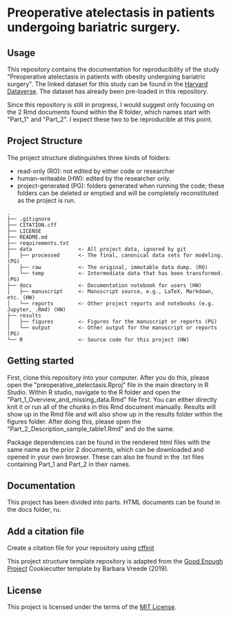 # Preoperative atelectasis in patients undergoing bariatric surgery. 

## Usage

This repository contains the documentation for reproducibility of the study "Preoperative atelectasis in patients with obesity undergoing bariatric surgery". The linked dataset for this study can be found in the [Harvard Dataverse](https://dataverse.harvard.edu/dataset.xhtml?persistentId=doi:10.7910/DVN/4JZZLB). The dataset has already been pre-loaded in this repository.  

Since this repository is still in progress, I would suggest only focusing on the 2 Rmd documents found within the R folder, which names start with "Part_1" and "Part_2". I expect these two to be reproducible at this point. 

## Project Structure

The project structure distinguishes three kinds of folders:
- read-only (RO): not edited by either code or researcher
- human-writeable (HW): edited by the researcher only.
- project-generated (PG): folders generated when running the code; these folders can be deleted or emptied and will be completely reconstituted as the project is run.


```
.
├── .gitignore
├── CITATION.cff
├── LICENSE
├── README.md
├── requirements.txt
├── data               <- All project data, ignored by git
│   ├── processed      <- The final, canonical data sets for modeling. (PG)
│   ├── raw            <- The original, immutable data dump. (RO)
│   └── temp           <- Intermediate data that has been transformed. (PG)
├── docs               <- Documentation notebook for users (HW)
│   ├── manuscript     <- Manuscript source, e.g., LaTeX, Markdown, etc. (HW)
│   └── reports        <- Other project reports and notebooks (e.g. Jupyter, .Rmd) (HW)
├── results
│   ├── figures        <- Figures for the manuscript or reports (PG)
│   └── output         <- Other output for the manuscript or reports (PG)
└── R                  <- Source code for this project (HW)

```

## Getting started  
First, clone this repository into your computer. After you do this, please open the "preoperative_atelectasis.Rproj" file in the main directory in R Studio. Within R studio, navigate to the R folder and open the "Part_1_Overview_and_missing_data.Rmd" file first. You can either directly knit it or run all of the chunks in this Rmd document manually. Results will show up in the Rmd file and will also show up in the results folder within the figures folder. After doing this, please open the "Part_2_Description_sample_table1.Rmd" and do the same. 

Package dependencies can be found in the rendered html files with the same name as the prior 2 documents, which can be downloaded and opened in your own browser. These can also be found in the .txt files containing Part_1 and Part_2 in their names.   

## Documentation 
This project has been divided into parts. HTML documents can be found in the docs folder, ru. 

## Add a citation file
Create a citation file for your repository using [cffinit](https://citation-file-format.github.io/cff-initializer-javascript/#/)

This project structure template repository is adapted from the [Good Enough Project](https://github.com/bvreede/good-enough-project) Cookiecutter template by Barbara Vreede (2019).
## License

This project is licensed under the terms of the [MIT License](/LICENSE).

